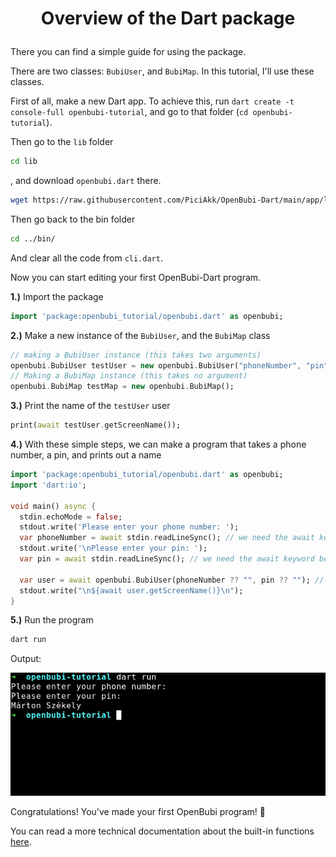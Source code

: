 # <p align="center">Overview of the Dart package</p>

There you can find a simple guide for using the package.

There are two classes: `BubiUser`, and `BubiMap`. In this tutorial, I'll use these classes.

First of all, make a new Dart app. To achieve this, run `dart create -t console-full openbubi-tutorial`, and go to that folder (`cd openbubi-tutorial`).

Then go to the `lib` folder

```bash
cd lib
```

, and download `openbubi.dart` there.

```bash
wget https://raw.githubusercontent.com/PiciAkk/OpenBubi-Dart/main/app/lib/openbubi.dart
```

Then go back to the bin folder

```bash
cd ../bin/
```

And clear all the code from `cli.dart`.

Now you can start editing your first OpenBubi-Dart program.

**1.)** Import the package

```dart
import 'package:openbubi_tutorial/openbubi.dart' as openbubi;
```

**2.)** Make a new instance of the `BubiUser`, and the `BubiMap` class

```dart
// making a BubiUser instance (this takes two arguments)
openbubi.BubiUser testUser = new openbubi.BubiUser("phoneNumber", "pin");
// Making a BubiMap instance (this takes no argument)
openbubi.BubiMap testMap = new openbubi.BubiMap();
```

**3.)** Print the name of the `testUser` user

```dart
print(await testUser.getScreenName());
```

**4.)** With these simple steps, we can make a program that takes a phone number, a pin, and prints out a name

```dart
import 'package:openbubi_tutorial/openbubi.dart' as openbubi;
import 'dart:io';

void main() async {
  stdin.echoMode = false;
  stdout.write('Please enter your phone number: ');
  var phoneNumber = await stdin.readLineSync(); // we need the await keyword because this is an async function
  stdout.write('\nPlease enter your pin: ');
  var pin = await stdin.readLineSync(); // we need the await keyword because this is an async function

  var user = await openbubi.BubiUser(phoneNumber ?? "", pin ?? ""); // provide empty string if input is empty
  stdout.write("\n${await user.getScreenName()}\n");
}
```

**5.)** Run the program

```bash
dart run
```

Output:

![ScreenShot of output](resources/screenshot1.png)

Congratulations! You've made your first OpenBubi program! 🎉

You can read a more technical documentation about the built-in functions [here](../functions).
